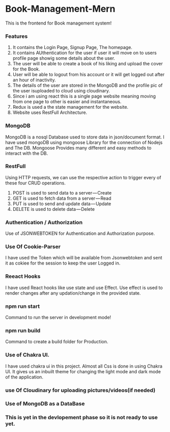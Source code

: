 # Book-Management-Mern
This is the frontend for Book management system!

### Features 
1. It contains the Login Page, Signup Page, The homepage. 
2. It contains AUthentication for the user if user it will move on to users profile page showig some details about the user. 
3. The user will be able to create a book of his liking and upload the cover for the Book. 
4. User will be able to logout from his account or it will get logged out after an hour of inactivity.
5. The details of the user are stored in the MongoDB and the profile pic of the user isuploaded to cloud using cloudinary. 
6. Since i am using react this is a single page website meaning moving from one page to other is easier and instantaneous. 
7. Redux is used a the state management for the website. 
8. Website uses RestFull Architecture.


### MongoDB 
MongoDB is a nosql Database used to store data in json/document format. I have used mongoDB using mongoose Library for the connection of Nodejs and The DB.
Mongoose Provides many different and easy methods to interact with the DB. 


### RestFull
Using HTTP requests, we can use the respective action to trigger every of these four CRUD operations.
1. POST is used to send data to a server — Create
2. GET is used to fetch data from a server — Read
3. PUT is used to send and update data — Update
4. DELETE is used to delete data — Delete

### Authentication / Authorization
Use of JSONWEBTOKEN for Authentication and Authorization purpose.

### Use Of Cookie-Parser
I have used the Token which will be available from Jsonwebtoken and sent it as  cokiee for the session to keep the user Logged in.

### Reeact Hooks
I have used React hooks like use state and use Effect. 
Use effect is used to render changes after any updation/change in the provided state. 
### npm run start

Command to run the server in development mode!

### npm run build 

Command to create a build folder for Production.

### Use of Chakra UI. 
I have used chakra ui in this project. Almost all Css is done in using Chakra UI.
It gives us an inbuilt theme for changing the light mode and dark mode of the application. 

### use Of Cloudinary for uploading pictures/videos(if needed) 

### Use of MongoDB as a DataBase

### This is yet in the devlopement phase so it is not ready to use yet.
